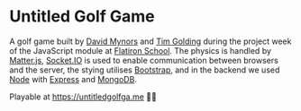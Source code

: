 # Untitled Golf Game

A golf game built by [David Mynors](https://github.com/idmyn) and [Tim Golding](https://github.com/tgolding55) during the project week of the JavaScript module at [Flatiron School](https://flatironschool.com/career-courses/coding-bootcamp/london).
The physics is handled by [Matter.js](https://brm.io/matter-js/), [Socket.IO](https://socket.io/) is used to enable communication between browsers and the server, the stying utilises [Bootstrap](https://getbootstrap.com/), and in the backend we used [Node](https://nodejs.org/en/) with [Express](https://expressjs.com/) and [MongoDB](https://www.mongodb.com/).

Playable at https://untitledgolfga.me 🏌️‍♂️